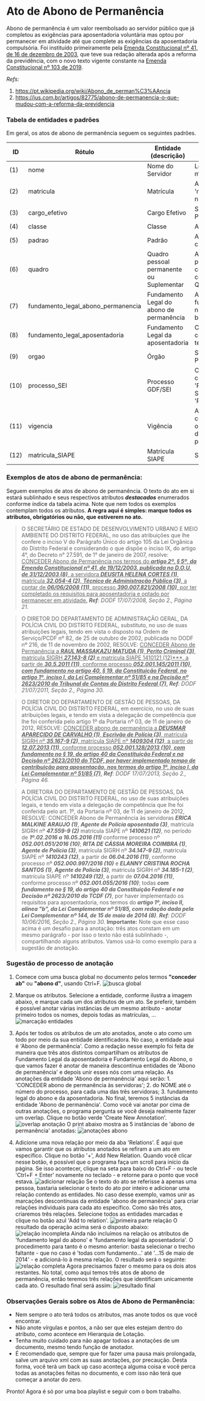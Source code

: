 # Ato de Abono de Permanência

[//]: # (Paleta de cores usada nos destaques dos exemplos obtida em http://tsitsul.in/blog/coloropt/)

[//]: # (Atributos extras encontrados durante a elaboração desse doc: CARREIRA e ETAPA)

Abono de permanência é um valor reembolsado ao servidor público que já completou as exigências para aposentadoria voluntária mas optou por permanecer em atividade até que complete as exigências da aposentadoria compulsória. Foi instituído primeiramente pela <a href="http://www.planalto.gov.br/ccivil_03/constituicao/emendas/emc/emc41.htm">Emenda Constitucional nº 41, de 16 de dezembro de 2003</a>, que teve sua redação alterada após a reforma da previdência, com o novo texto vigente constante na <a href="http://www.planalto.gov.br/ccivil_03/constituicao/emendas/emc/emc103.htm">Emenda Constitucional nº 103 de 2019</a>.

_Refs:_
1. <a href="https://pt.wikipedia.org/wiki/Abono_de_perman%C3%AAncia">https://pt.wikipedia.org/wiki/Abono_de_perman%C3%AAncia</a>
2. <a href="https://jus.com.br/artigos/82775/abono-de-permanencia-o-que-mudou-com-a-reforma-da-previdencia">https://jus.com.br/artigos/82775/abono-de-permanencia-o-que-mudou-com-a-reforma-da-previdencia</a>


### Tabela de entidades e padrões
Em geral, os atos de abono de permanência seguem os seguintes padrões.

ID | Rótulo | Entidade (descrição)  | Padrão  
------- | ------- | ------- | -------
(1) | nome | Nome do Servidor | Letras maiúsculas
(2) | matricula| Matrícula | Após 'matrícula n°'
(3) | cargo_efetivo | Cargo Efetivo | Sem Padrão
(4) | classe | Classe | Após cargo
(5) | padrao | Padrão | Após classe
(6) | quadro | Quadro pessoal permanente ou Suplementar | Após padrão, começa com 'do Quadro'
(7) | fundamento_legal_abono_permanencia | Fundamento Legal do abono de permanência | Após 'com fundamento no' ou 'com base no'
(8) | fundamento_legal_aposentadoria | Fundamento Legal da aposentadoria | Começa com 'nos termos do'
(9) | orgao | Órgão | Sem Padrão
(10)| processo_SEI | Processo GDF/SEI | Começa com 'Processo SEI' ou 'Processo'
(11)| vigencia | Vigência | Após 'a contar de' ou 'a partir de' ou 'no período de'
(12)| matricula_SIAPE | Matricula SIAPE | SIAPE 

### Exemplos de atos de abono de permanência:

Seguem exemplos de atos de abono de permanência. O texto do ato em si estará sublinhado e seus respectivos atributos ***destacados*** enumerados conforme índice da tabela acima. Note que nem todos os exemplos contemplam todos os atributos. **A regra aqui é simples: marque todos os atributos, obrigatórios ou não, que estiverem no ato.**

> O SECRETÁRIO DE ESTADO DE DESENVOLVIMENTO URBANO E MEIO AMBIENTE DO DISTRITO FEDERAL, no uso das atribuições que lhe confere o inciso V do Parágrafo Único do artigo 105 da Lei Orgânica do Distrito Federal e considerando o que dispõe o inciso IX, do artigo 4°, do Decreto n° 27.591, de 1° de janeiro de 2007, resolve:
<ins>CONCEDER Abono de Permanência nos termos do ***artigo 2º, § 5º, da Emenda Constitucional nº 41, de 19/12/2003, publicada no D.O.U. de 31/12/2003 (8)***, a servidora ***DEUSITA HELENA CORTES (1)***, matrícula ***32.054-4 (2)***, ***Técnico de Administração Pública (3)***, a contar de ***06/06/2008 (11)***, processo ***390.007.821/2008 (10)***, por ter completado os requisitos para aposentadoria e optado por permanecer em atividade.</ins>
_**Ref**: DODF 17/07/2008, Seção 2., Página 21._



> O DIRETOR DO DEPARTAMENTO DE ADMINISTRAÇÃO GERAL, DA POLÍCIA CIVIL DO DISTRITO FEDERAL, substituto, no uso de suas atribuições legais, tendo em vista o disposto na Ordem de Serviço/PCDF nº 82, de 25 de outubro de 2002, publicada no DODF nº 216, de 11 de novembro de 2002, RESOLVE:
<ins>CONCEDER Abono de Permanência a ***RAUL MASSAKAZU MATUDA (1)***, ***Perito Criminal (3)***, matrícula SIGRH ***27.143-8 (2)*** e matrícula SIAPE 1410121 (12)***, a partir de ***30.5.2011 (11)***, conforme processo ***052.001.145/2011 (10)***, ***com fundamento no artigo 40, § 19, da Constituição Federal, no artigo 1º, inciso I, da Lei Complementar nº 51/85 e na Decisão nº 2623/2010 do Tribunal de Contas do Distrito Federal (7)***.</ins>
_**Ref**: DODF 21/07/2011, Seção 2., Página 30._

> O DIRETOR DO DEPARTAMENTO DE GESTÃO DE PESSOAS, DA POLÍCIA CIVIL DO DISTRITO FEDERAL, em exercício, no uso de suas atribuições legais, e tendo em vista a delegação de competência que lhe foi conferida pelo artigo 1º da Portaria nº 03, de 11 de janeiro de 2012, RESOLVE:
<ins>CONCEDER abono de permanência a ***DEUSMAR APARECIDO DE CARVALHO (1)***, ***Escrivão de Polícia (3)***, matrícula SIGRH nº ***35.167-9 (2)***, matrícula SIAPE nº ***1409304 (12)***, a partir de ***12.07.2013 (11)***, conforme processo ***052.001.128/2013 (10)***, ***com fundamento no § 19, do artigo 40 da Constituição Federal e na Decisão nº 2623/2010 do TCDF, por haver implementado tempo de contribuição para aposentação, nos termos do artigo 1º, inciso I, da Lei Complementar nº 51/85 (7)***.</ins>
_**Ref**: DODF 17/07/2013, Seção 2., Página 46._



> A DIRETORA DO DEPARTAMENTO DE GESTÃO DE PESSOAS, DA POLÍCIA CIVIL DO DISTRITO FEDERAL, no uso de suas atribuições legais, e tendo em vista a delegação de competência que lhe foi conferida pelo art. 1º, da Portaria nº 03, de 11 de janeiro de 2012, RESOLVE:
CONCEDER Abono de Permanência às servidoras ***ERICA MALKINE ARAUJO (1)***, ***Agente de Polícia aposentada (3)***, matrícula SIGRH nº ***47.559-9 (2)*** matrícula SIAPE nº ***1410621 (12)***, no período de ***1º.02.2016 a 16.05.2016 (11)*** conforme processo nº ***052.001.051/2016 (10)***; ***RITA DE CÁSSIA MOREIRA COIMBRA (1)***, ***Agente de Polícia (3)***, matrícula SIGRH nº ***34.147-9 (2)***, matrícula SIAPE nº ***1410243 (12)***, a partir de ***06.04.2016 (11)***, conforme processo nº ***052.000.997/2016 (10)*** e ***ELANNY CRISTINA ROCHA SANTOS (1)***, ***Agente de Polícia (3)***, matrícula SIGRH nº ***34.185-1 (2)***, matrícula SIAPE nº ***1410249 (12)***, a partir de ***07.04.2016 (11)***, conforme processo nº ***052.001.055/2016 (10)***; todas ***com fundamento no § 19, do artigo 40 da Constituição Federal e na Decisão nº 2623/2010 do TCDF (7)***, por haver implementado os requisitos para aposentadoria, nos termos do ***artigo 1º, inciso II, alínea "b", da Lei Complementar nº 51/85, com redação dada pela Lei Complementar nº 144, de 15 de maio de 2014 (8)***.
_**Ref**: DODF 10/06/2016, Seção 2., Página 30._
**Importante:** Note que esse caso acima é um desafio para a anotação: três atos constam em um mesmo parágrafo - por isso o texto não está sublinhado -, compartilhando alguns atributos. Vamos usá-lo como exemplo para a sugestão de anotação.

### Sugestão de processo de anotação

1. Comece com uma busca global no documento pelos termos **"conceder ab"** ou **"abono d"**, usando Ctrl+F.
![busca global](abono_perm1.png "busca global")

2. Marque os atributos. Selecione a entidade, conforme ilustra a imagem abaixo, e marque cada um dos atributos de um ato. Se preferir, também é possível anotar várias instâncias de um mesmo atributo - anotar primeiro todos os nomes, depois todas as matrículas, ...
![marcação entidades](abono_perm2.png "marcação entidades")

3. Após ter todos os atributos de um ato anotados, anote o ato como um todo por meio da sua entidade identificadora. No caso, a entidade aqui é 'Abono de permanência'. Como a redação nesse exemplo foi feita de maneira que três atos distintos compartilham os atributos de Fundamento Legal da aposentadoria e Fundamento Legal do Abono, o que vamos fazer é anotar de maneira descontínua entidades de 'Abono de permanência' e depois unir esses nós com uma relação. As anotações da entidade 'Abono de permanência' aqui serão: 1. 'CONCEDER abono de permanência às servidoras'; 2. do NOME até o número do processo, para cada uma das três servidoras; 3. fundamento legal do abono e da aposentadoria. No final, teremos 5 instâncias da entidade 'Abono de permanência'. Como você vai anotar por cima de outras anotações, o programa pergunta se você deseja realmente fazer um overlap. Clique no botão verde 'Create New Annotation'.
![overlap anotação](abono_perm3.png "overlap anotação")
O print abaixo mostra as 5 instâncias de 'abono de permanência' anotadas:
![anotações abono](abono_perm4.png "anotações abono")

4. Adicione uma nova relação por meio da aba 'Relations'. É aqui que vamos garantir que os atributos anotados se refiram a um ato em específico. Clique no botão '+', Add New Relation. Quando você clicar nesse botão, é possível que o programa faça um scroll para início da página. Se isso acontecer, clique na seta para baixo do Ctrl+F - ou tecle 'Ctrl+F + Enter' novamente no teclado - e retorne para o ponto que você estava.
![adicionar relação](abono_perm5.png "adicionar relação")
Se o texto do ato se referisse à apenas uma pessoa, bastaria selecionar o texto do ato por inteiro e adicionar uma relação contendo as entidades. No caso desse exemplo, vamos unir as marcações descontínuas da entidade 'abono de permanência' para criar relações individuais para cada ato específico. Como são três atos, criaremos três relações. Selecione todos as entidades marcadas e clique no botão azul 'Add to relation'.
![primeira parte relação](abono_perm6.png "primeira parte relação")
O resultado da operação acima será o disposto abaixo:
![relação incompleta](abono_perm7.png "relação incompleta")
Ainda não incluímos na relação os atributos de 'fundamento legal do abono' e 'fundamento legal da aposentadoria'. O procedimento para tanto é o mesmo anterior: basta selecionar o trecho faltante - que no caso é 'todas com fundamento...' até '...15 de maio de 2014' - e adicioná-lo à mesma relação. O resultado será o seguinte:
![relação completa](abono_perm8.png "relação completa")
Agora precisamos fazer o mesmo para os dois atos restantes. No total, como aqui temos três atos de abono de permanência, então teremos três relações que identificam unicamente cada ato. O resultado final será assim:
![resultado final](abono_perm9.png "resultado final")


### Observações Gerais sobre os Atos de Abono de Permanência:

* Nem sempre o ato terá todos os atributos, mas anote todos os que você encontrar.  
* Não anote vírgulas e pontos, a não ser que eles estejam dentro do atributo, como acontece em Hierarquia de Lotação.  
* Tenha muito cuidado para não apagar todoas a anotações de um documento, mesmo tendo função de anotador.
* É recomendado que, sempre que for fazer uma pausa mais prolongada, salve um arquivo xml com as suas anotações, por precaução. Desta forma, você terá um back up caso aconteça alguma coisa e você perca todas as anotações feitas no documento, e com isso não terá que começar a anotar do zero.



Pronto! Agora é só por uma boa playlist e seguir com o bom trabalho.
